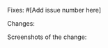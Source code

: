 Fixes: #[Add issue number here]

Changes:

<!-- Add here what changes were made in this pull request and if possible provide links showcasing the changes. -->

Screenshots of the change:

<!-- Add screenshots depicting the changes. -->